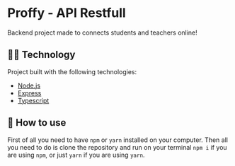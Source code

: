 # Proffy - API Restfull

  Backend project made to connects students and teachers online!

## 👨‍💻 Technology
Project built with the following technologies:

- [Node.js](https://nodejs.org/en/)
- [Express](https://expressjs.com/pt-br/)
- [Typescript](https://www.typescriptlang.org/)

## 🤔 How to use
  First of all you need to have `npm` or `yarn` installed on your computer.
  Then all you need to do is clone the repository and run on your terminal `npm i` if you are using `npm`, or just `yarn` if you are using `yarn`.
